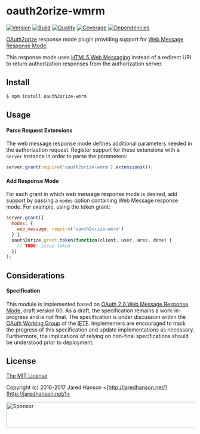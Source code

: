 # oauth2orize-wmrm

[![Version](https://img.shields.io/npm/v/oauth2orize-wmrm.svg?label=version)](https://www.npmjs.com/package/oauth2orize-wmrm)
[![Build](https://img.shields.io/travis/jaredhanson/oauth2orize-wmrm.svg)](https://travis-ci.org/jaredhanson/oauth2orize-wmrm)
[![Quality](https://img.shields.io/codeclimate/github/jaredhanson/oauth2orize-wmrm.svg?label=quality)](https://codeclimate.com/github/jaredhanson/oauth2orize-wmrm)
[![Coverage](https://img.shields.io/coveralls/jaredhanson/oauth2orize-wmrm.svg)](https://coveralls.io/r/jaredhanson/oauth2orize-wmrm)
[![Dependencies](https://img.shields.io/david/jaredhanson/oauth2orize-wmrm.svg)](https://david-dm.org/jaredhanson/oauth2orize-wmrm)


[OAuth2orize](https://github.com/jaredhanson/oauth2orize) response mode plugin
providing support for [Web Message Response Mode](https://tools.ietf.org/html/draft-sakimura-oauth-wmrm-00).

This response mode uses [HTML5 Web Messaging](https://www.w3.org/TR/webmessaging/)
instead of a redirect URI to return authorization responses from the
authorization server.

## Install

```bash
$ npm install oauth2orize-wmrm
```

## Usage

#### Parse Request Extensions

The web message response mode defines additional parameters needed in the
authorization request.  Register support for these extensions with a `Server`
instance in order to parse the parameters:

```js
server.grant(require('oauth2orize-wmrm').extensions());
```

#### Add Response Mode

For each grant in which web message response mode is desired, add support by
passing a `modes` option containing Web Message response mode.  For example,
using the token grant:

```js
server.grant({ 
  modes: {
    web_message: require('oauth2orize-wmrm')
  } }, 
  oauth2orize.grant.token(function(client, user, ares, done) {
    // TODO: issue token
  })
);
```

## Considerations

#### Specification

This module is implemented based on [OAuth 2.0 Web Message Response Mode](https://tools.ietf.org/html/draft-sakimura-oauth-wmrm-00),
draft version 00.  As a draft, the specification remains a work-in-progress and
is *not* final.  The specification is under discussion within the [OAuth Working Group](https://datatracker.ietf.org/wg/oauth/about/)
of the [IETF](https://www.ietf.org/).  Implementers are encouraged to track the
progress of this specification and update implementations as necessary.
Furthermore, the implications of relying on non-final specifications should be
understood prior to deployment.

## License

[The MIT License](http://opensource.org/licenses/MIT)

Copyright (c) 2016-2017 Jared Hanson <[http://jaredhanson.net/](http://jaredhanson.net/)>

<a target='_blank' rel='nofollow' href='https://app.codesponsor.io/link/vK9dyjRnnWsMzzJTQ57fRJpH/jaredhanson/oauth2orize-wmrm'>  <img alt='Sponsor' width='888' height='68' src='https://app.codesponsor.io/embed/vK9dyjRnnWsMzzJTQ57fRJpH/jaredhanson/oauth2orize-wmrm.svg' /></a>
